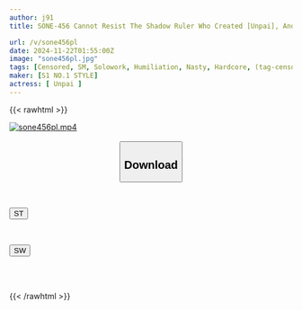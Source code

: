 ```yaml
---
author: j91
title: SONE-456 Cannot Resist The Shadow Ruler Who Created [Unpai], And Today I Am A Masochistic Pet Meat Toy For Sloppy Men.

url: /v/sone456pl
date: 2024-11-22T01:55:00Z
image: "sone456pl.jpg"
tags: [Censored, SM, Solowork, Humiliation, Nasty, Hardcore, (tag-censored), Submissive Woman	]
maker: [S1 NO.1 STYLE]
actress: [ Unpai ]
---
```



{{< rawhtml >}}

<div class="video" data-videoid="DM79Odw7Wmckpzm">
    <a href="javascript:;">
        <img src="/v/sone456pl/sone456pl.jpg" width="WIDTH" height="HEIGHT" alt="sone456pl.mp4" loading="lazy">
    </a>
</div>

<script type="text/javascript" src="https://j91.asia/asset/on-demand-st.js"></script>

<br>
  <link rel="stylesheet" href="https://j91.asia/asset/bs5.css">
  
  <center>
  <button class="btn btn-primary" type="button" data-bs-toggle="collapse" data-bs-target=".multi-collapse" aria-expanded="false" aria-controls="multiCollapseExample1 multiCollapseExample2"><h2>Download</h2></button></center>
</p>
<div class="row">
  <div class="col">
    <div class="collapse multi-collapse" id="multiCollapseExample1">
      <div class="card card-body">
	      	      <br>
<div class="buttons">  
<p><a href="/v/sone456pl/st.html" target="_blank"><button class="btn-hover color-3"><i class="fa fa-download"></i> ST</button></a></p></div>
    </div>
  </div>
</div>
  <div class="col">
    <div class="collapse multi-collapse" id="multiCollapseExample2">
      <div class="card card-body">
	      <br>
<div class="buttons">
<p><a href="/v/sone456pl/sw.html" target="_blank"><button class="btn-hover color-2"><i class="fa fa-download"></i> SW</button></a></p></div>
<br><br>
      </div>
    </div>
  </div>
</div>

{{< /rawhtml >}}